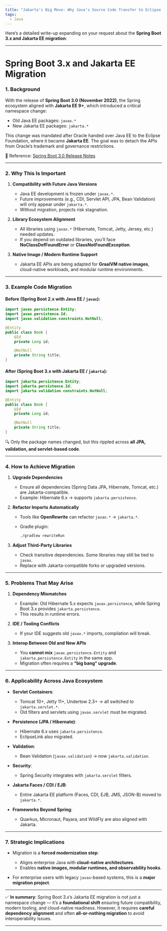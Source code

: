 ```yaml
---
title: "Jakarta’s Big Move: Why Java’s Source Code Transfer to Eclipse Foundation Matters"
tags:
  - Java
---
```


Here’s a detailed write-up expanding on your request about the **Spring Boot 3.x and Jakarta EE migration**:

---

# Spring Boot 3.x and Jakarta EE Migration

### 1. Background

With the release of **Spring Boot 3.0 (November 2022)**, the Spring ecosystem aligned with **Jakarta EE 9+**, which introduced a critical namespace change:

* Old Java EE packages: `javax.*`
* New Jakarta EE packages: `jakarta.*`

This change was mandated after Oracle handed over Java EE to the Eclipse Foundation, where it became **Jakarta EE**. The goal was to detach the APIs from Oracle’s trademark and governance restrictions.

📖 Reference: [Spring Boot 3.0 Release Notes](https://spring.io/blog/2022/11/24/spring-boot-3-0-goes-ga)

---

### 2. Why This Is Important

1. **Compatibility with Future Java Versions**

   * Java EE development is frozen under `javax.*`.
   * Future improvements (e.g., CDI, Servlet API, JPA, Bean Validation) will only appear under `jakarta.*`.
   * Without migration, projects risk stagnation.

2. **Library Ecosystem Alignment**

   * All libraries using `javax.*` (Hibernate, Tomcat, Jetty, Jersey, etc.) needed updates.
   * If you depend on outdated libraries, you’ll face **NoClassDefFoundError** or **ClassNotFoundException**.

3. **Native Image / Modern Runtime Support**

   * Jakarta EE APIs are being adapted for **GraalVM native images**, cloud-native workloads, and modular runtime environments.

---

### 3. Example Code Migration

#### Before (Spring Boot 2.x with Java EE / `javax`):

```java
import javax.persistence.Entity;
import javax.persistence.Id;
import javax.validation.constraints.NotNull;

@Entity
public class Book {
    @Id
    private Long id;

    @NotNull
    private String title;
}
```

#### After (Spring Boot 3.x with Jakarta EE / `jakarta`):

```java
import jakarta.persistence.Entity;
import jakarta.persistence.Id;
import jakarta.validation.constraints.NotNull;

@Entity
public class Book {
    @Id
    private Long id;

    @NotNull
    private String title;
}
```

🔍 Only the package names changed, but this rippled across **all JPA, validation, and servlet-based code**.

---

### 4. How to Achieve Migration

1. **Upgrade Dependencies**

   * Ensure all dependencies (Spring Data JPA, Hibernate, Tomcat, etc.) are Jakarta-compatible.
   * Example: Hibernate 6.x → supports `jakarta.persistence`.

2. **Refactor Imports Automatically**

   * Tools like **OpenRewrite** can refactor `javax.*` → `jakarta.*`.
   * Gradle plugin:

     ```bash
     ./gradlew rewriteRun
     ```

3. **Adjust Third-Party Libraries**

   * Check transitive dependencies. Some libraries may still be tied to `javax`.
   * Replace with Jakarta-compatible forks or upgraded versions.

---

### 5. Problems That May Arise

1. **Dependency Mismatches**

   * Example: Old Hibernate 5.x expects `javax.persistence`, while Spring Boot 3.x provides `jakarta.persistence`.
   * This results in runtime errors.

2. **IDE / Tooling Conflicts**

   * If your IDE suggests old `javax.*` imports, compilation will break.

3. **Interop Between Old and New APIs**

   * You **cannot mix** `javax.persistence.Entity` and `jakarta.persistence.Entity` in the same app.
   * Migration often requires a **“big bang” upgrade**.

---

### 6. Applicability Across Java Ecosystem

* **Servlet Containers**:

  * Tomcat 10+, Jetty 11+, Undertow 2.3+ → all switched to `jakarta.servlet.*`.
  * Old filters and servlets using `javax.servlet` must be migrated.

* **Persistence (JPA / Hibernate)**:

  * Hibernate 6.x uses `jakarta.persistence`.
  * EclipseLink also migrated.

* **Validation**:

  * Bean Validation (`javax.validation`) → now `jakarta.validation`.

* **Security**:

  * Spring Security integrates with `jakarta.servlet` filters.

* **Jakarta Faces / CDI / EJB**:

  * Entire Jakarta EE platform (Faces, CDI, EJB, JMS, JSON-B) moved to `jakarta.*`.

* **Frameworks Beyond Spring**:

  * Quarkus, Micronaut, Payara, and WildFly are also aligned with Jakarta.

---

### 7. Strategic Implications

* Migration is a **forced modernization step**:

  * Aligns enterprise Java with **cloud-native architectures**.
  * Enables **native images, modular runtimes, and observability hooks**.
* For enterprise users with legacy `javax`-based systems, this is a **major migration project**.

---

✅ **In summary**:
Spring Boot 3.x’s Jakarta EE migration is not just a namespace change — it’s a **foundational shift** ensuring future compatibility, modern tooling, and cloud-native readiness. However, it requires **careful dependency alignment** and often **all-or-nothing migration** to avoid interoperability issues.

---
